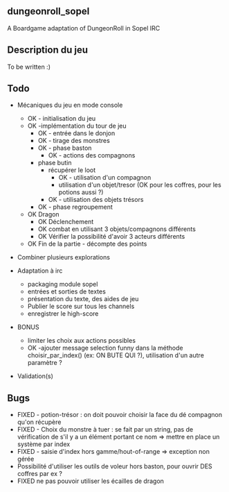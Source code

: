 ## dungeonroll_sopel
A Boardgame adaptation of DungeonRoll in Sopel IRC

## Description du jeu

To be written :)

## Todo

  * Mécaniques du jeu en mode console
    * OK - initialisation du jeu
    * OK -implémentation du tour de jeu
      *  OK - entrée dans le donjon
        * OK - tirage des monstres
      * OK - phase baston
        * OK - actions des compagnons 
      * phase butin
        * récupérer le loot
            * OK - utilisation d'un compagnon
            * utilisation d'un objet/tresor (OK pour les coffres, pour les potions aussi ?) 
        * OK - utilisation des objets trésors
      * OK - phase regroupement
    * OK Dragon
      * OK Déclenchement
      * OK combat en utilisant 3 objets/compagnons différents
      * OK Vérifier la possibilité d'avoir 3 acteurs différents
    * OK Fin de la partie - décompte des points

  * Combiner plusieurs explorations

  
  * Adaptation à irc
    * packaging module sopel
    * entrées et sorties de textes
    * présentation du texte, des aides de jeu 
    * Publier le score sur tous les channels
    * enregistrer le high-score


  * BONUS
    * limiter les choix aux actions possibles
    * OK -ajouter message selection funny dans la méthode choisir_par_index() (ex: ON BUTE QUI ?), utilisation d'un autre paramètre ?
    
  * Validation(s)
    


## Bugs

  * FIXED - potion-trésor : on doit pouvoir choisir la face du dé compagnon qu'on récupère
  * FIXED - Choix du monstre à tuer : se fait par un string, pas de vérification de s'il y a un élément portant ce nom => mettre en place un système par index
  * FIXED - saisie d'index hors gamme/hout-of-range => exception non gérée
  * Possibilité d'utiliser les outils de voleur hors baston, pour ouvrir DES coffres par ex ?
  * FIXED ne pas pouvoir utiliser les écailles de dragon

